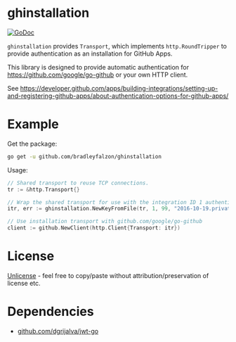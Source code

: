 # ghinstallation

[![GoDoc](https://godoc.org/github.com/bradleyfalzon/ghinstallation?status.svg)](https://godoc.org/github.com/bradleyfalzon/ghinstallation)

`ghinstallation` provides `Transport`, which implements `http.RoundTripper` to provide authentication as an installation
for GitHub Apps.

This library is designed to provide automatic authentication for https://github.com/google/go-github or your own HTTP
client.

See https://developer.github.com/apps/building-integrations/setting-up-and-registering-github-apps/about-authentication-options-for-github-apps/

# Example

Get the package:

```bash
go get -u github.com/bradleyfalzon/ghinstallation
```

Usage:

```go
// Shared transport to reuse TCP connections.
tr := &http.Transport{}

// Wrap the shared transport for use with the integration ID 1 authenticating with installation ID 99.
itr, err := ghinstallation.NewKeyFromFile(tr, 1, 99, "2016-10-19.private-key.pem")

// Use installation transport with github.com/google/go-github
client := github.NewClient(http.Client{Transport: itr})
```

# License

[Unlicense](LICENSE) - feel free to copy/paste without attribution/preservation of license etc.

# Dependencies

- [github.com/dgrijalva/jwt-go](https://github.com/dgrijalva/jwt-go)
